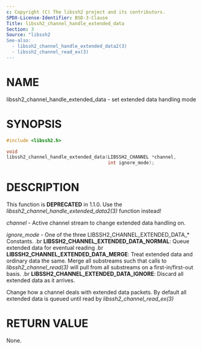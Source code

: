 ```yaml
---
c: Copyright (C) The libssh2 project and its contributors.
SPDX-License-Identifier: BSD-3-Clause
Title: libssh2_channel_handle_extended_data
Section: 3
Source: "libssh2
See-also:
  - libssh2_channel_handle_extended_data2(3)
  - libssh2_channel_read_ex(3)
---
```


# NAME

libssh2_channel_handle_extended_data - set extended data handling mode

# SYNOPSIS

~~~c
#include <libssh2.h>

void
libssh2_channel_handle_extended_data(LIBSSH2_CHANNEL *channel,
                                     int ignore_mode);
~~~

# DESCRIPTION

This function is **DEPRECATED** in 1.1.0. Use the
*libssh2_channel_handle_extended_data2(3)* function instead!

*channel* - Active channel stream to change extended data handling on.

*ignore_mode* - One of the three LIBSSH2_CHANNEL_EXTENDED_DATA_* Constants.
.br
**LIBSSH2_CHANNEL_EXTENDED_DATA_NORMAL**: Queue extended data for eventual
reading
.br
**LIBSSH2_CHANNEL_EXTENDED_DATA_MERGE**: Treat extended data and ordinary
data the same. Merge all substreams such that calls to
*libssh2_channel_read(3)* will pull from all substreams on a
first-in/first-out basis.
.br
**LIBSSH2_CHANNEL_EXTENDED_DATA_IGNORE**: Discard all extended data as it
arrives.

Change how a channel deals with extended data packets. By default all extended
data is queued until read by *libssh2_channel_read_ex(3)*

# RETURN VALUE

None.
